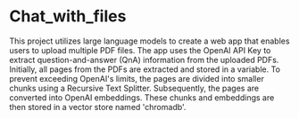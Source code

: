 # Chat_with_files
This project utilizes large language models to create a web app that enables users to upload multiple PDF files. The app uses the OpenAI API Key to extract question-and-answer (QnA) information from the uploaded PDFs. Initially, all pages from the PDFs are extracted and stored in a variable. To prevent exceeding OpenAI's limits, the pages are divided into smaller chunks using a Recursive Text Splitter. Subsequently, the pages are converted into OpenAI embeddings. These chunks and embeddings are then stored in a vector store named 'chromadb'.